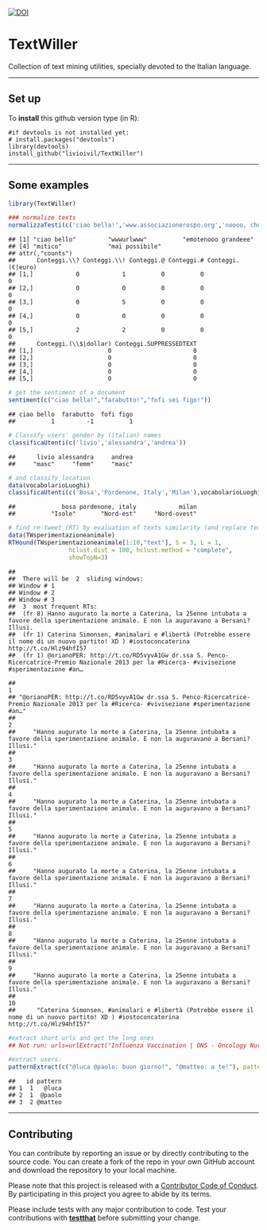 [![DOI](https://zenodo.org/badge/15321801.svg)](https://zenodo.org/badge/latestdoi/15321801)

# TextWiller

Collection of text mining utilities, specially devoted to the Italian language.

* * *

## Set up

To **install** this github version type (in R):

    #if devtools is not installed yet: 
    # install.packages("devtools") 
    library(devtools)
    install_github("livioivil/TextWiller")


* * *

## Some examples



```r
library(TextWiller)

### normalize texts
normalizzaTesti(c('ciao bella!','www.associazionerospo.org','noooo, che grandeeeeee!!!!!','mitticooo', 'mai possibile?!?!'))
```

```
## [1] "ciao bello"         "wwwurlwww"          "emotenooo grandeee"
## [4] "mitico"             "mai possibile"     
## attr(,"counts")
##      Conteggi.\\? Conteggi.\\! Conteggi.@ Conteggi.# Conteggi.(€|euro)
## [1,]            0            1          0          0                 0
## [2,]            0            0          0          0                 0
## [3,]            0            5          0          0                 0
## [4,]            0            0          0          0                 0
## [5,]            2            2          0          0                 0
##      Conteggi.(\\$|dollar) Conteggi.SUPPRESSEDTEXT
## [1,]                     0                       0
## [2,]                     0                       0
## [3,]                     0                       0
## [4,]                     0                       0
## [5,]                     0                       0
```

```r
# get the sentiment of a document
sentiment(c("ciao bella!","farabutto!","fofi sei figo!"))
```

```
## ciao bello  farabutto  fofi figo 
##          1         -1          1
```

```r
# Classify users' gender by (italian) names
classificaUtenti(c('livio','alessandra','andrea'))
```

```
##      livio alessandra     andrea 
##     "masc"     "femm"     "masc"
```

```r
# and classify location
data(vocabolarioLuoghi)
classificaUtenti(c('Bosa','Pordenone, Italy','Milan'),vocabolarioLuoghi)
```

```
##             bosa pordenone, italy            milan 
##          "Isole"       "Nord-est"     "Nord-ovest"
```

```r
# find re-tweet (RT) by evaluation of texts similarity (and replace texts so that they become equals):
data(TWsperimentazioneanimale)
RTHound(TWsperimentazioneanimale[1:10,"text"], S = 3, L = 1, 
                 hclust.dist = 100, hclust.method = "complete",
                 showTopN=3)
```

```
## 
##  There will be  2  sliding windows:
## Window # 1
## Window # 2
## Window # 3
##  3  most frequent RTs:
##  (fr 8) Hanno augurato la morte a Caterina, la 25enne intubata a favore della sperimentazione animale. E non la auguravano a Bersani? Illusi.
##  (fr 1) Caterina Simonsen, #animalari e #libertà (Potrebbe essere il nome di un nuovo partito! XD ) #iostoconcaterina http://t.co/Hlz94hfI57
##  (fr 1) @orianoPER: http://t.co/RD5vyvA1Gw dr.ssa S. Penco-Ricercatrice-Premio Nazionale 2013 per la #Ricerca- #vivisezione #sperimentazione #an…
```

```
##                                                                                                                                           1 
## "@orianoPER: http://t.co/RD5vyvA1Gw dr.ssa S. Penco-Ricercatrice-Premio Nazionale 2013 per la #Ricerca- #vivisezione #sperimentazione #an…" 
##                                                                                                                                           2 
##     "Hanno augurato la morte a Caterina, la 25enne intubata a favore della sperimentazione animale. E non la auguravano a Bersani? Illusi." 
##                                                                                                                                           3 
##     "Hanno augurato la morte a Caterina, la 25enne intubata a favore della sperimentazione animale. E non la auguravano a Bersani? Illusi." 
##                                                                                                                                           4 
##     "Hanno augurato la morte a Caterina, la 25enne intubata a favore della sperimentazione animale. E non la auguravano a Bersani? Illusi." 
##                                                                                                                                           5 
##     "Hanno augurato la morte a Caterina, la 25enne intubata a favore della sperimentazione animale. E non la auguravano a Bersani? Illusi." 
##                                                                                                                                           6 
##     "Hanno augurato la morte a Caterina, la 25enne intubata a favore della sperimentazione animale. E non la auguravano a Bersani? Illusi." 
##                                                                                                                                           7 
##     "Hanno augurato la morte a Caterina, la 25enne intubata a favore della sperimentazione animale. E non la auguravano a Bersani? Illusi." 
##                                                                                                                                           8 
##     "Hanno augurato la morte a Caterina, la 25enne intubata a favore della sperimentazione animale. E non la auguravano a Bersani? Illusi." 
##                                                                                                                                           9 
##     "Hanno augurato la morte a Caterina, la 25enne intubata a favore della sperimentazione animale. E non la auguravano a Bersani? Illusi." 
##                                                                                                                                          10 
##      "Caterina Simonsen, #animalari e #libertà (Potrebbe essere il nome di un nuovo partito! XD ) #iostoconcaterina http://t.co/Hlz94hfI57"
```

```r
#extract short urls and get the long ones
## Not run: urls=urlExtract("Influenza Vaccination | ONS - Oncology Nursing Society http://t.co/924sRKGBU9 See All http://t.co/dbtPJRMl00")

#extract users:
patternExtract(c("@luca @paolo: buon giorno!", "@matteo: a te!"), pattern="@\\w+")
```

```
##   id pattern
## 1  1   @luca
## 2  1  @paolo
## 3  2 @matteo
```

* * *

## Contributing

You can contribute by reporting an issue or by directly contributing to the source code. You can create a fork of the repo in your own GitHub account and download the repository to your local machine.

Please note that this project is released with a [Contributor Code of Conduct](CODE_OF_CONDUCT.md). By participating in this project you agree to abide by its terms. 

Please include tests with any major contribution to code. Test your contributions with [**testthat**](https://cran.r-project.org/web/packages/testthat/index.html) before submitting your change.
